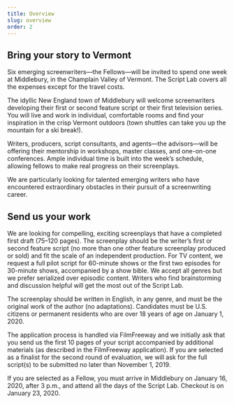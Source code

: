 ```yaml
---
title: Overview
slug: overview
order: 2
---
```


## Bring your story to Vermont

Six emerging screenwriters&mdash;the Fellows&mdash;will be invited to spend one week at Middlebury, in the Champlain Valley of Vermont. The Script Lab covers all the expenses except for the travel costs.

The idyllic New England town of Middlebury will welcome screenwriters developing their first or second feature script or their first television series. You will live and work in individual, comfortable rooms and find your inspiration in the crisp Vermont outdoors (town shuttles can take you up the mountain for a ski break!).

Writers, producers, script consultants, and agents&mdash;the advisors&mdash;will be offering their mentorship in workshops, master classes, and one-on-one conferences. Ample individual time is built into the week’s schedule, allowing fellows to make real progress on their screenplays.

We are particularly looking for talented emerging writers who have encountered extraordinary obstacles in their pursuit of a screenwriting career.

## Send us your work 

We are looking for compelling, exciting screenplays that have a completed first draft (75–120 pages). The screenplay should be the writer’s first or second feature script (no more than one other feature screenplay produced or sold) and fit the scale of an independent production. For TV content, we request a full pilot script for 60-minute shows or the first two episodes for 30-minute shows, accompanied by a show bible. We accept all genres but we prefer serialized over episodic content. Writers who find brainstorming and discussion helpful will get the most out of the Script Lab.

The screenplay should be written in English, in any genre, and must be the original work of the author (no adaptations). Candidates must be U.S. citizens or permanent residents who are over 18 years of age on January 1, 2020.

The application process is handled via FilmFreeway and we initially ask that you send us the first 10 pages of your script accompanied by additional materials (as described in the FilmFreeway application). If you are selected as a finalist for the second round of evaluation, we will ask for the full script(s) to be submitted no later than November 1, 2019.

If you are selected as a Fellow, you must arrive in Middlebury on January 16, 2020, after 3 p.m., and attend all the days of the Script Lab. Checkout is on January 23, 2020.
